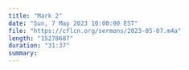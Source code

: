 ```yaml
---
title: "Mark 2"
date: "Sun, 7 May 2023 10:00:00 EST"
file: "https://cflcn.org/sermons/2023-05-07.m4a"
length: "15278687"
duration: "31:37"
summary: 
---
```


